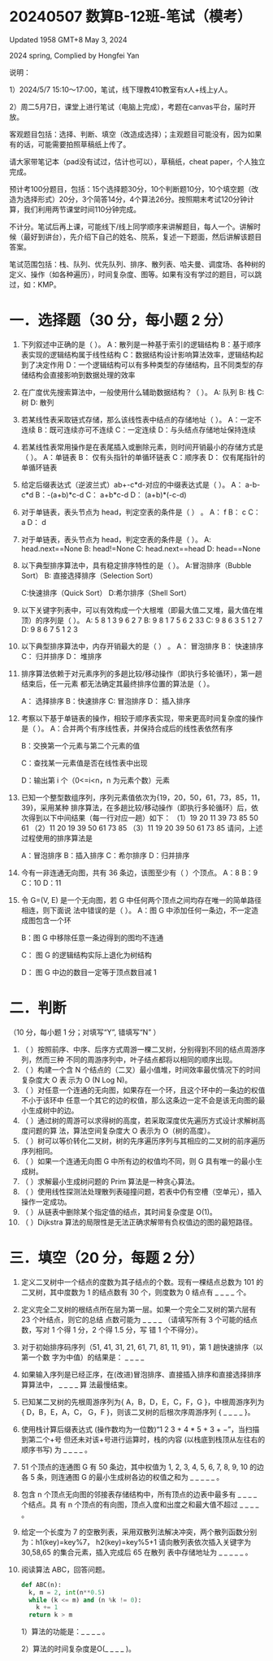 # 20240507 数算B-12班-笔试（模考）

Updated 1958 GMT+8 May 3, 2024

2024 spring, Complied by Hongfei Yan





说明：

1）2024/5/7 15:10～17:00，笔试，线下理教410教室有x人+线上y人。

2）周二5月7日，课堂上进行笔试（电脑上完成），考题在canvas平台，届时开放。

客观题目包括：选择、判断、填空（改造成选择）；主观题目可能没有，因为如果有的话，可能需要拍照草稿纸上传了。

请大家带笔记本（pad没有试过，估计也可以），草稿纸，cheat paper，个人独立完成。

预计考100分题目，包括：15个选择题30分，10个判断题10分，10个填空题（改造为选择形式）20分，3个简答14分，4个算法26分。按照期末考试120分钟计算，我们利用两节课堂时间110分钟完成。

不计分。笔试后再上课，可能线下/线上同学顺序来讲解题目，每人一个。讲解时候（最好到讲台），先介绍下自己的姓名、院系，复述一下题面，然后讲解该题目答案。

笔试范围包括：栈、队列、优先队列、排序、散列表、哈夫曼、调度场、各种树的定义、操作（如各种遍历），时间复杂度、图等。如果有没有学过的题目，可以跳过，如：KMP。



# 一．选择题（30 分，每小题 2 分）

1. 下列叙述中正确的是（ ）。
   A：散列是一种基于索引的逻辑结构 
   B：基于顺序表实现的逻辑结构属于线性结构
   C：数据结构设计影响算法效率，逻辑结构起到了决定作用 
   D：一个逻辑结构可以有多种类型的存储结构，且不同类型的存储结构会直接影响到数据处理的效率

2. 在广度优先搜索算法中，一般使用什么辅助数据结构？（ ）。
   A: 队列   B: 栈
   C: 树       D: 散列

3. 若某线性表采取链式存储，那么该线性表中结点的存储地址（ ）。
   A：一定不连续 B：既可连续亦可不连续 C：一定连续 D：与头结点存储地址保持连续

4. 若某线性表常用操作是在表尾插入或删除元素，则时间开销最小的存储方式是（ ）。
   A：单链表 B： 仅有头指针的单循环链表
   C：顺序表 D： 仅有尾指针的单循环链表

5. 给定后缀表达式（逆波兰式）ab+-c*d-对应的中缀表达式是（ ）。
   A： a-b-c\*d  B：-(a+b)\*c-d
   C： a+b\*c-d D： (a+b)\*(-c-d)

6. 对于单链表，表头节点为 head，判定空表的条件是（ ） 。
   A： f  B： c
   C： a D： d

7. 对于单链表，表头节点为 head，判定空表的条件是（ ）。
   A: head.next\==None
   B: head!=None
   C: head.next\==head
   D: head\==None

8. 以下典型排序算法中，具有稳定排序特性的是（ ）。
   A:冒泡排序（Bubble Sort） B: 直接选择排序（Selection Sort） 

   C:快速排序（Quick Sort）    D:希尔排序（Shell Sort）

9. 以下关键字列表中，可以有效构成一个大根堆（即最大值二叉堆，最大值在堆顶）的序列是（ ）。
   A: 5 8 1 3 9 6 2 7  B: 9 8 1 7 5 6 2 33
   C: 9 8 6 3 5 1 2 7  D: 9 8 6 7 5 1 2 3

10. 以下典型排序算法中，内存开销最大的是（ ） 。
    A： 冒泡排序 B： 快速排序
    C： 归并排序 D： 堆排序

11. 排序算法依赖于对元素序列的多趟比较/移动操作（即执行多轮循环），第一趟结束后，任一元素
    都无法确定其最终排序位置的算法是（ ）。

    A： 选择排序 B：快速排序 C: 冒泡排序 D： 插入排序

12. 考察以下基于单链表的操作，相较于顺序表实现，带来更高时间复杂度的操作是（ ）。
    A：合并两个有序线性表，并保持合成后的线性表依然有序 

    B：交换第一个元素与第二个元素的值 

    C：查找某一元素值是否在线性表中出现 

    D：输出第 i 个（0<=i<n，n 为元素个数）元素

13. 已知一个整型数组序列，序列元素值依次为{19，20，50，61，73，85，11，39}，采用某种
    排序算法，在多趟比较/移动操作（即执行多轮循环）后，依次得到以下中间结果（每一行对应一趟）如下：
    （1）19 20 11 39 73 85 50 61
    （2）11 20 19 39 50 61 73 85
    （3）11 19 20 39 50 61 73 85
    请问，上述过程使用的排序算法是

    A：冒泡排序
    B：插入排序
    C：希尔排序
    D：归并排序

14. 今有一非连通无向图，共有 36 条边，该图至少有（ ）个顶点。
    A：8  B：9 C：10  D：11

15. 令 G=(V, E) 是一个无向图，若 G 中任何两个顶点之间均存在唯一的简单路径相连，则下面说
    法中错误的是（ ）。
    A：图 G 中添加任何一条边，不一定造成图包含一个环 

    B：图 G 中移除任意一条边得到的图均不连通 

    C： 图 G 的逻辑结构实际上退化为树结构 

    D： 图 G 中边的数目一定等于顶点数目减 1









# 二．判断

（10 分，每小题 1 分；对填写“Y”, 错填写“N” ）

1. （ ）按照前序、中序、后序方式周游一棵二叉树，分别得到不同的结点周游序列，然而三种
   不同的周游序列中，叶子结点都将以相同的顺序出现。
2. （ ）构建一个含 N 个结点的（二叉）最小值堆，时间效率最优情况下的时间复杂度大 O 表
   示为 O (N Log N)。
3. （ ）对任意一个连通的无向图，如果存在一个环，且这个环中的一条边的权值不小于该环中
   任意一个其它的边的权值，那么这条边一定不会是该无向图的最小生成树中的边。
4. （ ）通过树的周游可以求得树的高度，若采取深度优先遍历方式设计求解树高度问题的算
   法，算法空间复杂度大 O 表示为 O（树的高度）。
5. （ ）树可以等价转化二叉树，树的先序遍历序列与其相应的二叉树的前序遍历序列相同。
6. （ ）如果一个连通无向图 G 中所有边的权值均不同，则 G 具有唯一的最小生成树。
7. （ ）求解最小生成树问题的 Prim 算法是一种贪心算法。
8. （ ）使用线性探测法处理散列表碰撞问题，若表中仍有空槽（空单元），插入操作一定成功。
9. （ ）从链表中删除某个指定值的结点，其时间复杂度是 O(1)。
10. （ ）Dijkstra 算法的局限性是无法正确求解带有负权值边的图的最短路径。







# 三．填空（20 分，每题 2 分）

1. 定义二叉树中一个结点的度数为其子结点的个数。现有一棵结点总数为 101 的二叉树，其中度数为
   1 的结点数有 30 个，则度数为 0 结点有 _ _ _ _ 个。

2. 定义完全二叉树的根结点所在层为第一层。如果一个完全二叉树的第六层有 23 个叶结点，则它的总结 点数可能为 _ _ _ _ （请填写所有 3 个可能的结点数，写对 1 个得 1 分，2 个得 1.5 分，写 错 1 个不得分）。

3. 对于初始排序码序列（51, 41, 31, 21, 61, 71, 81, 11, 91），第 1 趟快速排序（以第一个数
   字为中值）的结果是： _ _ _ _ 

4. 如果输入序列是已经正序，在(改进)冒泡排序、直接插入排序和直接选择排序算算法中， _ _ _ _ 算
   法最慢结束。

5. 已知某二叉树的先根周游序列为{ A，B，D，E，C，F，G }，中根周游序列为{ D，B，E，A，C，
   G，F }，则该二叉树的后根次序周游序列 { _ _ _ _ }。

6. 使用栈计算后缀表达式 (操作数均为一位数)“1 2 3 + 4 * 5 + 3 + −”，当扫描到第二个+号
   但还未对该+号进行运算时，栈的内容 (以栈底到栈顶从左往右的顺序书写) 为 _ _ _ _ 。

7. 51 个顶点的连通图 G 有 50 条边，其中权值为 1, 2, 3, 4, 5, 6, 7, 8, 9, 10 的边各 5
   条，则连通图 G 的最小生成树各边的权值之和为 _ _ _ _ _ 。

8. 包含 n 个顶点无向图的邻接表存储结构中，所有顶点的边表中最多有 _ _ _ _ 个结点。具
   有 n 个顶点的有向图，顶点入度和出度之和最大值不超过 _ _ _ _ 。

9. 给定一个长度为 7 的空散列表，采用双散列法解决冲突，两个散列函数分别为：h1(key)=key%7，
   h2(key)=key%5+1 请向散列表依次插入关键字为 30,58,65 的集合元素，插入完成后 65 在散列
   表中存储地址为 _ _ _ _ _ 。

10. 阅读算法 ABC，回答问题。

    ```python
    def ABC(n):
      k, m = 2, int(n**0.5)
      while (k <= m) and (n %k != 0):
        k += 1
      return k > m
    ```

    1）算法的功能是：_ _ _ _ 。

    2）算法的时间复杂度是O(_ _ _ _ )。